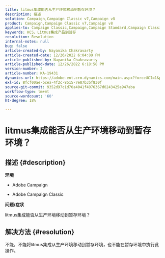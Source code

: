 ```yaml
---
title: litmus集成能否从生产环境移动到暂存环境？
description: 描述
solution: Campaign,Campaign Classic v7,Campaign v8
product: Campaign,Campaign Classic v7,Campaign v8
applies-to: Campaign Classic,Campaign,Campaign Standard,Campaign Classic v7,Campaign v8
keywords: KCS，Litmus集成产品到暂存
resolution: Resolution
internal-notes: null
bug: false
article-created-by: Nayanika Chakravarty
article-created-date: 12/26/2022 6:04:09 PM
article-published-by: Nayanika Chakravarty
article-published-date: 12/26/2022 6:18:58 PM
version-number: 2
article-number: KA-19431
dynamics-url: https://adobe-ent.crm.dynamics.com/main.aspx?forceUCI=1&pagetype=entityrecord&etn=knowledgearticle&id=5cfaefac-4785-ed11-81ac-6045bd006b4b
exl-id: 8fcf00ae-bcea-4f2c-8515-7e87b3bf830f
source-git-commit: 9352d97c1d70a4041f4076367d0243425a947aba
workflow-type: tm+mt
source-wordcount: '60'
ht-degree: 18%

---
```


# litmus集成能否从生产环境移动到暂存环境？

## 描述 {#description}


<b>环境</b>

- Adobe Campaign

- Adobe Campaign Classic

<b>问题/症状</b>

litmus集成能否从生产环境移动到暂存环境？


## 解决方法 {#resolution}


不能，不能将litmus集成从生产环境移动到暂存环境，也不能在暂存环境中执行此操作。
